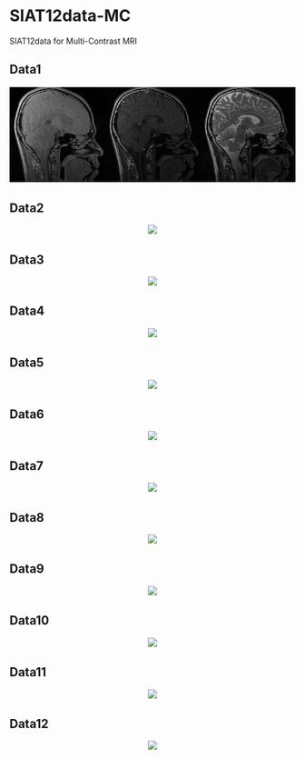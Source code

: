 # SIAT12data-MC
SIAT12data for Multi-Contrast MRI


## Data1
<div align="center"><img src="https://github.com/yqx7150/SIAT12data-MC/blob/main/Figures2/MCdata01.png"> </div>    


## Data2
<div align="center"><img src="https://github.com/yqx7150/SIAT12data-MC/tree/main/Figures/MCdata02.png"> </div>    


   
   
   
   
   
   
   
   
   
   


## Data3
<div align="center"><img src="https://github.com/yqx7150/SIAT12data-MC/tree/main/Figures/MCdata03.png"> </div>

## Data4
<div align="center"><img src="https://github.com/yqx7150/SIAT12data-MC/tree/main/Figures/MCdata04.png"> </div>

## Data5
<div align="center"><img src="https://github.com/yqx7150/SIAT12data-MC/tree/main/Figures/MCdata05.png"> </div>

## Data6
<div align="center"><img src="https://github.com/yqx7150/SIAT12data-MC/tree/main/Figures/MCdata06.png"> </div>

## Data7
<div align="center"><img src="https://github.com/yqx7150/SIAT12data-MC/tree/main/Figures/MCdata07.png"> </div>

## Data8
<div align="center"><img src="https://github.com/yqx7150/SIAT12data-MC/tree/main/Figures/MCdata08.png"> </div>

## Data9
<div align="center"><img src="https://github.com/yqx7150/SIAT12data-MC/tree/main/Figures/MCdata09.png"> </div>

## Data10
<div align="center"><img src="https://github.com/yqx7150/SIAT12data-MC/tree/main/Figures/MCdata10.png"> </div>

## Data11
<div align="center"><img src="https://github.com/yqx7150/SIAT12data-MC/tree/main/Figures/MCdata11.png"> </div>

## Data12
<div align="center"><img src="https://github.com/yqx7150/SIAT12data-MC/tree/main/Figures/MCdata12.png"> </div>


